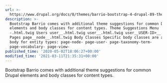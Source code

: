 ```yaml
---
url: >-
  https://www.drupal.org/docs/8/themes/barrio-bootstrap-4-drupal-89-theme/bootstrap-barrio-features/theme-suggestions-and
description: >-
  Bootstrap Barrio comes with additional theme suggestions for common Drupal
  elements and body classes for content types. Theme Suggestions Menu
  -.html.twig Users user__.html.twig user__.html.twig user__USER-ID>__.html.twig
  Pages page__node__.html.twig Body Classes Specific body classes are added to
  body for entity types: page-node- page-user- page-taxonomy-term-
  page-vocabulary- page-view-
published_time: '2020-05-02T18:06:27+00:00'
modified_time: '2021-03-11T21:35:31+00:00'
---
```

Bootstrap Barrio comes with additional theme suggestions for common Drupal elements and body classes for content types.